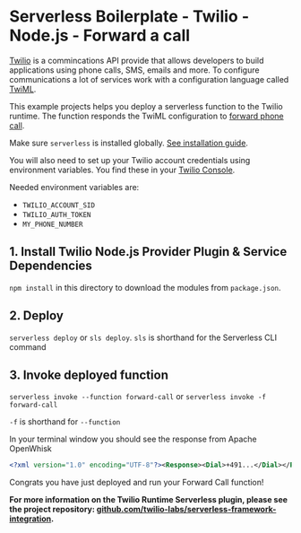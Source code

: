 <!--
title: 'Twilio Forward a Call'
description: 'This example projects helps you deploy a serverless function to the Twilio runtime. The function responds the TwiML configuration to forward phone call.'
framework: v1
platform: Twilio
language: nodeJS
authorLink: 'https://github.com/stefanjudis'
authorName: 'Stefan Judis'
authorAvatar: 'https://avatars3.githubusercontent.com/u/962099?v=4&s=140'
-->

# Serverless Boilerplate - Twilio - Node.js - Forward a call

[Twilio](https://www.twilio.com) is a commincations API provide that allows developers to build applications using phone calls, SMS, emails and more. To configure communications a lot of services work with a configuration language called [TwiML](https://www.twilio.com/docs/glossary/what-is-twilio-markup-language-twiml).

This example projects helps you deploy a serverless function to the Twilio runtime. The function responds the TwiML configuration to [forward phone call](https://www.twilio.com/docs/voice/tutorials/call-forwarding).

Make sure `serverless` is installed globally. [See installation guide](https://serverless.com/framework/docs/providers/openwhisk/guide/installation/).

You will also need to set up your Twilio account credentials using environment variables. You find these in your [Twilio Console](https://twilio.com/console/).

Needed environment variables are:

- `TWILIO_ACCOUNT_SID`
- `TWILIO_AUTH_TOKEN`
- `MY_PHONE_NUMBER`

## 1. Install Twilio Node.js Provider Plugin & Service Dependencies
`npm install` in this directory to download the modules from `package.json`.

## 2. Deploy
`serverless deploy` or `sls deploy`. `sls` is shorthand for the Serverless CLI command

## 3. Invoke deployed function
`serverless invoke --function forward-call` or `serverless invoke -f forward-call`

`-f` is shorthand for `--function`

In your terminal window you should see the response from Apache OpenWhisk

```xml
<?xml version="1.0" encoding="UTF-8"?><Response><Dial>+491...</Dial></Response>
```

Congrats you have just deployed and run your Forward Call function!

**For more information on the Twilio Runtime Serverless plugin, please see the project repository: [github.com/twilio-labs/serverless-framework-integration](https://github.com/twilio-labs/serverless-framework-integration).**
